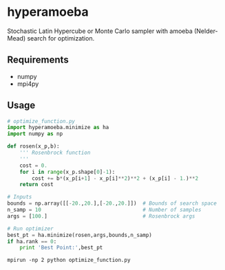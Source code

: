 # hyperamoeba

Stochastic Latin Hypercube or Monte Carlo sampler with amoeba (Nelder-Mead) search for optimization.

## Requirements
* numpy
* mpi4py

## Usage
```python
# optimize_function.py
import hyperamoeba.minimize as ha
import numpy as np

def rosen(x_p,b):
    ''' Rosenbrock function
    '''
    cost = 0.
    for i in range(x_p.shape[0]-1):
        cost += b*(x_p[i+1] - x_p[i]**2)**2 + (x_p[i] - 1.)**2
    return cost

# Inputs
bounds = np.array([[-20.,20.],[-20.,20.]])  # Bounds of search space
n_samp = 10                                 # Number of samples
args = [100.]                               # Rosenbrock args

# Run optimizer
best_pt = ha.minimize(rosen,args,bounds,n_samp)
if ha.rank == 0:
    print 'Best Point:',best_pt
```
```shell
mpirun -np 2 python optimize_function.py
```
